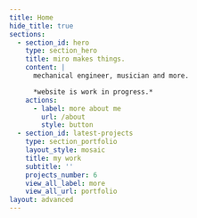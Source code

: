 ```yaml
---
title: Home
hide_title: true
sections:
  - section_id: hero
    type: section_hero
    title: miro makes things.
    content: |
      mechanical engineer, musician and more.

      *website is work in progress.*
    actions:
      - label: more about me
        url: /about
        style: button
  - section_id: latest-projects
    type: section_portfolio
    layout_style: mosaic
    title: my work
    subtitle: ''
    projects_number: 6
    view_all_label: more
    view_all_url: portfolio
layout: advanced
---
```

